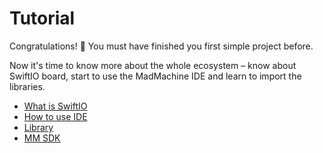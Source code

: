 # Tutorial

Congratulations! 👏 You must have finished you first simple project before.

Now it's time to know more about the whole ecosystem – know about SwiftIO board, start to use the MadMachine IDE and learn to import the libraries.

* [What is SwiftIO](what-is-swiftio.md)
* [How to use IDE](how-to-use-ide.md)
* [Library](how-to-use-a-libraries.md)
* [MM SDK](mm-sdk.md#mm-sdk)

